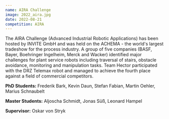 ```yaml
---
name: AIRA Challenge
image: 2022_aira.jpg
date: 2022-08-21
competition: AIRA
---
```

The AIRA Challenge (Advanced Industrial Robotic Applications) has been hosted by INVITE GmbH and was held on the ACHEMA - the world's largest tradeshow for the process industry. A group of five companies (BASF, Bayer, Boehringer Ingelheim, Merck and Wacker) identified major challenges for plant service robots including traversal of stairs, obstacle avoidance, monitoring and manipulation tasks. Team Hector participated with the DRZ Telemax robot and managed to achieve the fourth place against a field of commercial competitors.


**PhD Students:**  Frederik Bark, Kevin Daun, Stefan Fabian, Martin Oehler, Marius Schnaubelt

**Master Students:** Aljoscha Schmidt, Jonas Süß, Leonard Hampel

**Supervisor:** Oskar von Stryk
